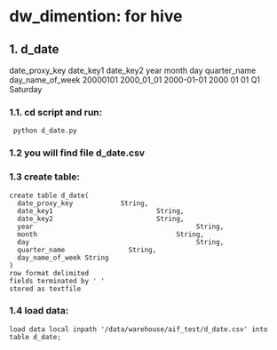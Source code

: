 # dw_dimention: for hive
## 1. d_date
date_proxy_key     date_key1      date_key2           year      month   day      quarter_name    day_name_of_week
20000101                   2000_01_01     2000-01-01             2000       01           01             Q1                               Saturday

### 1.1. cd script and run:
```
 python d_date.py
 ```
### 1.2  you will find file d_date.csv
### 1.3   create table:
```
create table d_date(
  date_proxy_key            String,
  date_key1                          String,
  date_key2                          String,
  year                                         String,
  month                                   String,
  day                                          String,
  quarter_name                String,
  day_name_of_week String
)
row format delimited
fields terminated by ' '
stored as textfile
```
###  1.4 load data:
```
load data local inpath '/data/warehouse/aif_test/d_date.csv' into table d_date;
```
